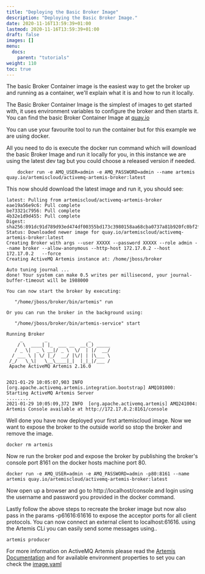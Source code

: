 ```yaml
---
title: "Deploying the Basic Broker Image"
description: "Deploying the Basic Broker Image."
date: 2020-11-16T13:59:39+01:00
lastmod: 2020-11-16T13:59:39+01:00
draft: false
images: []
menu:
  docs:
    parent: "tutorials"
weight: 110
toc: true
---
```


The basic Broker Container image is the easiest way to get the broker up and running as a container, we'll explain what it is and how to run it locally.

The Basic Broker Container Image is the simplest of images to get started with, it uses environment variables to configure the broker and then starts it.
You can find the basic Broker Container Image at [quay.io](https://quay.io/repository/artemiscloud/activemq-artemis-broker)

You can use your favourite tool to run the container but for this example we are using docker.

All you need to do is execute the docker run command which will download the basic Broker Image and run it locally for you,
in this instance we are using the latest dev tag but you could choose a released version if needed.  

```shell script
    docker run -e AMQ_USER=admin -e AMQ_PASSWORD=admin --name artemis quay.io/artemiscloud/activemq-artemis-broker:latest
```

This now should download the latest image and run it, you should see:


```shell script
latest: Pulling from artemiscloud/activemq-artemis-broker
eae19a56e9c6: Pull complete
be73321c7956: Pull complete
4b32e1d9d455: Pull complete
Digest: sha256:891dc91d789d93ed474df00355bd173c3980158aa68cba0737a81b920fc0bf2f
Status: Downloaded newer image for quay.io/artemiscloud/activemq-artemis-broker:latest
Creating Broker with args --user XXXXX --password XXXXX --role admin --name broker --allow-anonymous --http-host 172.17.0.2 --host 172.17.0.2   --force
Creating ActiveMQ Artemis instance at: /home/jboss/broker

Auto tuning journal ...
done! Your system can make 0.5 writes per millisecond, your journal-buffer-timeout will be 1988000

You can now start the broker by executing:  

   "/home/jboss/broker/bin/artemis" run

Or you can run the broker in the background using:

   "/home/jboss/broker/bin/artemis-service" start

Running Broker
     _        _               _
    / \  ____| |_  ___ __  __(_) _____
   / _ \|  _ \ __|/ _ \  \/  | |/  __/
  / ___ \ | \/ |_/  __/ |\/| | |\___ \
 /_/   \_\|   \__\____|_|  |_|_|/___ /
 Apache ActiveMQ Artemis 2.16.0


2021-01-29 10:05:07,903 INFO  [org.apache.activemq.artemis.integration.bootstrap] AMQ101000: Starting ActiveMQ Artemis Server
.........
2021-01-29 10:05:09,372 INFO  [org.apache.activemq.artemis] AMQ241004: Artemis Console available at http://172.17.0.2:8161/console
```

Well done you have now deployed your first artemiscloud image. Now we want to expose the broker to the outside world so
stop the broker and remove the image.

```shell script
docker rm artemis
```

Now re run the broker pod and expose the broker by publishing the broker's console port 8161 on the docker hosts machine port 80.

```shell script
docker run -e AMQ_USER=admin -e AMQ_PASSWORD=admin -p80:8161 --name artemis quay.io/artemiscloud/activemq-artemis-broker:latest
```
Now open up a browser and go to http://localhost/console and login using the username and password you provided in the docker command.

Lastly follow the above steps to recreate the broker image but now also pass in the params -p61616:61616 to expose the acceptor
ports for all client protocols. You can now connect an external client to localhost:61616. using the Artemis CLi you can
easily send some messages using..

```shell script
artemis producer
```

For more information on ActiveMQ Artemis please read the [Artemis Documentation](https://activemq.apache.org/components/artemis/documentation/)
and for available environment properties to set you can check the [image.yaml](https://github.com/artemiscloud/activemq-artemis-broker-image/blob/master/image.yaml)
